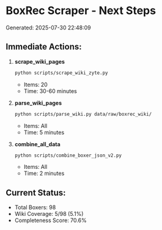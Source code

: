 # BoxRec Scraper - Next Steps

Generated: 2025-07-30 22:48:09

## Immediate Actions:

1. **scrape_wiki_pages**
   ```bash
   python scripts/scrape_wiki_zyte.py
   ```
   - Items: 20
   - Time: 30-60 minutes

2. **parse_wiki_pages**
   ```bash
   python scripts/parse_wiki.py data/raw/boxrec_wiki/
   ```
   - Items: All
   - Time: 5 minutes

3. **combine_all_data**
   ```bash
   python scripts/combine_boxer_json_v2.py
   ```
   - Items: All
   - Time: 2 minutes


## Current Status:
- Total Boxers: 98
- Wiki Coverage: 5/98 (5.1%)
- Completeness Score: 70.6%
